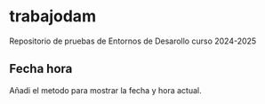 # trabajodam
Repositorio de pruebas de Entornos de Desarollo curso 2024-2025

## Fecha hora
Añadi el metodo para mostrar la fecha y hora actual.
